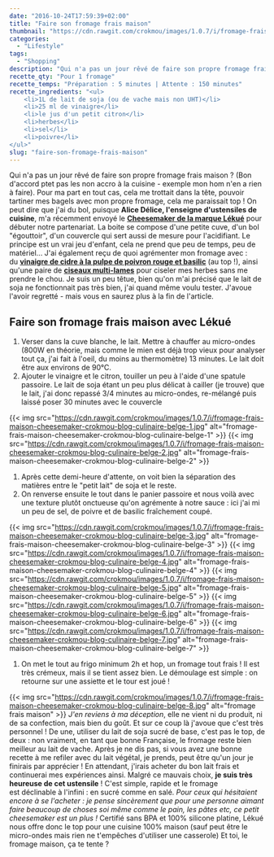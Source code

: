 ```yaml
---
date: "2016-10-24T17:59:39+02:00"
title: "Faire son fromage frais maison"
thumbnail: "https://cdn.rawgit.com/crokmou/images/1.0.7/i/fromage-frais-maison-cheesemaker-crokmou-blog-culinaire-belge.jpg"
categories:
  - "Lifestyle"
tags:
  - "Shopping"
description: "Qui n'a pas un jour rêvé de faire son propre fromage frais maison ? Alice Délice... m'a récemment envoyé le Cheesemaker de la marque Lékué..."
recette_qty: "Pour 1 fromage"
recette_temps: "Préparation : 5 minutes | Attente : 150 minutes"
recette_ingredients: "<ul>
 	<li>1L de lait de soja (ou de vache mais non UHT)</li>
 	<li>25 ml de vinaigre</li>
 	<li>le jus d'un petit citron</li>
 	<li>herbes</li>
 	<li>sel</li>
 	<li>poivre</li>
</ul>"
slug: "faire-son-fromage-frais-maison"
---
```


Qui n'a pas un jour rêvé de faire son propre fromage frais maison ? (Bon d'accord ptet pas les non accro à la cuisine - exemple mon hom n'en a rien à faire). Pour ma part en tout cas, cela me trottait dans la tête, pouvoir tartiner mes bagels avec mon propre fromage, cela me paraissait top ! On peut dire que j'ai du bol, puisque **Alice Délice, l'enseigne d'ustensiles de cuisine**, m'a récemment envoyé le **[Cheesemaker de la marque Lékué](https://www.alicedelice.com/cuisson/kit-fromage-frais-livret-de-recette-1016444.html)** pour débuter notre partenariat. La boite se compose d'une petite cuve, d'un bol "égouttoir", d'un couvercle qui sert aussi de mesure pour l'acidifiant. Le principe est un vrai jeu d'enfant, cela ne prend que peu de temps, peu de matériel... J'ai également reçu de quoi agrémenter mon fromage avec : du **[vinaigre de cidre à la pulpe de poivron rouge et basilic](https://www.alicedelice.com/huile/vinaigre-de-cidre-a-la-pulpe-de-poivron-rouge-et-basilic-1016694.html)** (au top !), ainsi qu'une paire de **[ciseaux multi-lames](https://www.alicedelice.com/ciseaux-de-cuisine/ciseaux-a-herbes-1014616.html)** pour ciseler mes herbes sans me prendre le chou. Je suis un peu têtue, bien qu'on m'ai précisé que le lait de soja ne fonctionnait pas très bien, j'ai quand même voulu tester. J'avoue l'avoir regretté - mais vous en saurez plus à la fin de l'article.

## Faire son fromage frais maison avec Lékué 

1.  Verser dans la cuve blanche, le lait. Mettre à chauffer au micro-ondes (800W en théorie, mais comme le mien est déjà trop vieux pour analyser tout ça, j'ai fait à l'oeil, du moins au thermomètre) 13 minutes. Le lait doit être aux environs de 90°C.
2.  Ajouter le vinaigre et le citron, touiller un peu à l'aide d'une spatule passoire. Le lait de soja étant un peu plus délicat à cailler (je trouve) que le lait, j'ai donc repassé 3/4 minutes au micro-ondes, re-mélangé puis laissé poser 30 minutes avec le couvercle

{{< img src="https://cdn.rawgit.com/crokmou/images/1.0.7/i/fromage-frais-maison-cheesemaker-crokmou-blog-culinaire-belge-1.jpg" alt="fromage-frais-maison-cheesemaker-crokmou-blog-culinaire-belge-1" >}} {{< img src="https://cdn.rawgit.com/crokmou/images/1.0.7/i/fromage-frais-maison-cheesemaker-crokmou-blog-culinaire-belge-2.jpg" alt="fromage-frais-maison-cheesemaker-crokmou-blog-culinaire-belge-2" >}}

1.  Après cette demi-heure d'attente, on voit bien la séparation des matières entre le "petit lait" de soja et le reste.
2.  On renverse ensuite le tout dans le panier passoire et nous voilà avec une texture plutôt onctueuse qu'on agrémente à notre sauce : ici j'ai mi un peu de sel, de poivre et de basilic fraîchement coupé.

{{< img src="https://cdn.rawgit.com/crokmou/images/1.0.7/i/fromage-frais-maison-cheesemaker-crokmou-blog-culinaire-belge-3.jpg" alt="fromage-frais-maison-cheesemaker-crokmou-blog-culinaire-belge-3" >}} {{< img src="https://cdn.rawgit.com/crokmou/images/1.0.7/i/fromage-frais-maison-cheesemaker-crokmou-blog-culinaire-belge-4.jpg" alt="fromage-frais-maison-cheesemaker-crokmou-blog-culinaire-belge-4" >}} {{< img src="https://cdn.rawgit.com/crokmou/images/1.0.7/i/fromage-frais-maison-cheesemaker-crokmou-blog-culinaire-belge-5.jpg" alt="fromage-frais-maison-cheesemaker-crokmou-blog-culinaire-belge-5" >}} {{< img src="https://cdn.rawgit.com/crokmou/images/1.0.7/i/fromage-frais-maison-cheesemaker-crokmou-blog-culinaire-belge-6.jpg" alt="fromage-frais-maison-cheesemaker-crokmou-blog-culinaire-belge-6" >}} {{< img src="https://cdn.rawgit.com/crokmou/images/1.0.7/i/fromage-frais-maison-cheesemaker-crokmou-blog-culinaire-belge-7.jpg" alt="fromage-frais-maison-cheesemaker-crokmou-blog-culinaire-belge-7" >}}

1.  On met le tout au frigo minimum 2h et hop, un fromage tout frais ! Il est très crémeux, mais il se tient assez bien. Le démoulage est simple : on retourne sur une assiette et le tour est joué !

{{< img src="https://cdn.rawgit.com/crokmou/images/1.0.7/i/fromage-frais-maison-cheesemaker-crokmou-blog-culinaire-belge-8.jpg" alt="fromage frais maison" >}} _J'en reviens à ma déception_, elle ne vient ni du produit, ni de sa confection, mais bien du goût. Et sur ce coup là j'avoue que c'est très personnel ! De une, utiliser du lait de soja sucré de base, c'est pas le top, de deux : non vraiment, en tant que bonne Française, le fromage reste bien meilleur au lait de vache. Après je ne dis pas, si vous avez une bonne recette à me refiler avec du lait végétal, je prends, peut être qu'un jour je finirais par apprécier ! En attendant, j'irais acheter du bon lait frais et continuerai mes expériences ainsi. Malgré ce mauvais choix, **je suis très heureuse de cet ustensile** ! C'est simple, rapide et le fromage est déclinable à l'infini : en sucré comme en salé. _Pour ceux qui hésitaient encore à se l'acheter : je pense sincèrement que pour une personne aimant faire beaucoup de choses soi même comme le pain, les pâtes etc, ce petit cheesemaker est un plus !_ Certifié sans BPA et 100% silicone platine, Lékué nous offre donc le top pour une cuisine 100% maison (sauf peut être le micro-ondes mais rien ne t'empêches d'utiliser une casserole) Et toi, le fromage maison, ça te tente ?